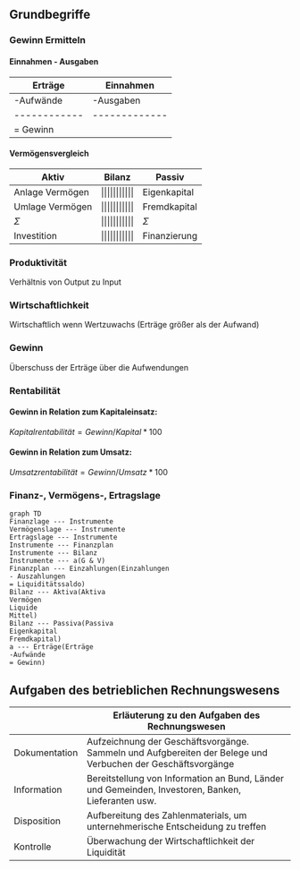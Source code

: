 ## Grundbegriffe

### Gewinn Ermitteln
#### Einnahmen - Ausgaben
| Erträge      | Einnahmen     |
| ------------ | ------------- |
| -Aufwände    | -Ausgaben     |
| ------------ | ------------- |
| = Gewinn     |               |
#### Vermögensvergleich

| Aktiv           | Bilanz                 | Passiv       |
| --------------- | ---------------------- | ------------ |
| Anlage Vermögen | \|\|\|\|\|\|\|\|\|\|\| | Eigenkapital |
| Umlage Vermögen | \|\|\|\|\|\|\|\|\|\|\| | Fremdkapital |
| $\Sigma$        | \|\|\|\|\|\|\|\|\|\|\| | $\Sigma$     |
| Investition     | \|\|\|\|\|\|\|\|\|\|\| | Finanzierung |

### Produktivität
Verhältnis von Output zu Input
### Wirtschaftlichkeit
Wirtschaftlich wenn Wertzuwachs (Erträge größer als der Aufwand)
### Gewinn
Überschuss der Erträge über die Aufwendungen
### Rentabilität
#### Gewinn in Relation zum Kapitaleinsatz:
$Kapitalrentabilität = Gewinn / Kapital * 100$
#### Gewinn in Relation zum Umsatz:
$Umsatzrentabilität = Gewinn / Umsatz * 100$

### Finanz-, Vermögens-, Ertragslage

```mermaid
graph TD
Finanzlage --- Instrumente
Vermögenslage --- Instrumente
Ertragslage --- Instrumente
Instrumente --- Finanzplan
Instrumente --- Bilanz
Instrumente --- a(G & V)
Finanzplan --- Einzahlungen(Einzahlungen
- Auszahlungen
= Liquiditätssaldo)
Bilanz --- Aktiva(Aktiva
Vermögen
Liquide
Mittel)
Bilanz --- Passiva(Passiva
Eigenkapital
Fremdkapital)
a --- Erträge(Erträge
-Aufwände
= Gewinn)
```

## Aufgaben des betrieblichen Rechnungswesens

|               | Erläuterung zu den Aufgaben des Rechnungswesen                                                              |
| ------------- | ----------------------------------------------------------------------------------------------------------- |
| Dokumentation | Aufzeichnung der Geschäftsvorgänge. Sammeln und Aufgbereiten der Belege und Verbuchen der Geschäftsvorgänge |
| Information   | Bereitstellung von Information an Bund, Länder und Gemeinden, Investoren, Banken, Lieferanten usw.          |
| Disposition   | Aufbereitung des Zahlenmaterials, um unternehmerische Entscheidung zu treffen                               |
| Kontrolle     | Überwachung der Wirtschaftlichkeit der Liquidität                                                           |
